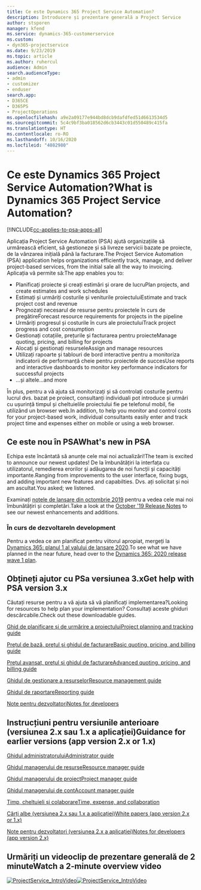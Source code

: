 ```yaml
---
title: Ce este Dynamics 365 Project Service Automation?
description: Introducere și prezentare generală a Project Service
author: stsporen
manager: kfend
ms.service: dynamics-365-customerservice
ms.custom:
- dyn365-projectservice
ms.date: 9/23/2019
ms.topic: article
ms.author: ruhercul
audience: Admin
search.audienceType:
- admin
- customizer
- enduser
search.app:
- D365CE
- D365PS
- ProjectOperations
ms.openlocfilehash: a9e2a09177e944bd8dcb9dafdfed51d6613534d5
ms.sourcegitcommit: 5c4c9bf3ba018562d6cb3443c01d550489c415fa
ms.translationtype: HT
ms.contentlocale: ro-RO
ms.lasthandoff: 10/16/2020
ms.locfileid: "4082980"
---
```

# <a name="what-is-dynamics-365-project-service-automation"></a><span data-ttu-id="247a5-103">Ce este Dynamics 365 Project Service Automation?</span><span class="sxs-lookup"><span data-stu-id="247a5-103">What is Dynamics 365 Project Service Automation?</span></span>

[!INCLUDE[cc-applies-to-psa-apps-all](../includes/cc-applies-to-psa-apps-all.md)]

<span data-ttu-id="247a5-104">Aplicația Project Service Automation (PSA) ajută organizațiile să urmărească eficient, să gestioneze și să livreze servicii bazate pe proiecte, de la vânzarea inițială până la facturare.</span><span class="sxs-lookup"><span data-stu-id="247a5-104">The Project Service Automation (PSA) application helps organizations efficiently track, manage, and deliver project-based services, from the initial sale all the way to invoicing.</span></span> <span data-ttu-id="247a5-105">Aplicația vă permite să:</span><span class="sxs-lookup"><span data-stu-id="247a5-105">The app enables you to:</span></span>

- <span data-ttu-id="247a5-106">Planificați proiecte și creați estimări și orare de lucru</span><span class="sxs-lookup"><span data-stu-id="247a5-106">Plan projects, and create estimates and work schedules</span></span>
- <span data-ttu-id="247a5-107">Estimați și urmăriți costurile și veniturile proiectului</span><span class="sxs-lookup"><span data-stu-id="247a5-107">Estimate and track project cost and revenue</span></span>
- <span data-ttu-id="247a5-108">Prognozați necesarul de resurse pentru proiectele în curs de pregătire</span><span class="sxs-lookup"><span data-stu-id="247a5-108">Forecast resource requirements for projects in the pipeline</span></span>
- <span data-ttu-id="247a5-109">Urmăriți progresul și costurile în curs ale proiectului</span><span class="sxs-lookup"><span data-stu-id="247a5-109">Track project progress and cost consumption</span></span>
- <span data-ttu-id="247a5-110">Gestionați cotațiile, prețurile și facturarea pentru proiecte</span><span class="sxs-lookup"><span data-stu-id="247a5-110">Manage quoting, pricing, and billing for projects</span></span>
- <span data-ttu-id="247a5-111">Alocați și gestionați resursele</span><span class="sxs-lookup"><span data-stu-id="247a5-111">Assign and manage resources</span></span>
- <span data-ttu-id="247a5-112">Utilizați rapoarte și tablouri de bord interactive pentru a monitoriza indicatorii de performanță cheie pentru proiectele de succes</span><span class="sxs-lookup"><span data-stu-id="247a5-112">Use reports and interactive dashboards to monitor key performance indicators for successful projects</span></span>
- <span data-ttu-id="247a5-113">...și altele</span><span class="sxs-lookup"><span data-stu-id="247a5-113">...and more</span></span>

<span data-ttu-id="247a5-114">În plus, pentru a vă ajuta să monitorizați și să controlați costurile pentru lucrul dvs. bazat pe proiect, consultanți individuali pot introduce și urmări cu ușurință timpul și cheltuielile proiectului fie pe telefonul mobil, fie utilizând un browser web.</span><span class="sxs-lookup"><span data-stu-id="247a5-114">In addition, to help you monitor and control costs for your project-based work, individual consultants easily enter and track project time and expenses either on mobile or using a web browser.</span></span>

## <a name="whats-new-in-psa"></a><span data-ttu-id="247a5-115">Ce este nou în PSA</span><span class="sxs-lookup"><span data-stu-id="247a5-115">What's new in PSA</span></span>
<span data-ttu-id="247a5-116">Echipa este încântată să anunțe cele mai noi actualizări!</span><span class="sxs-lookup"><span data-stu-id="247a5-116">The team is excited to announce our newest updates!</span></span> <span data-ttu-id="247a5-117">De la îmbunătățiri la interfața cu utilizatorul, remedierea erorilor și adăugarea de noi funcții și capacități importante.</span><span class="sxs-lookup"><span data-stu-id="247a5-117">Ranging from improvements to the user interface, fixing bugs, and adding important new features and capabilties.</span></span> <span data-ttu-id="247a5-118">Dvs. ați solicitat și noi am ascultat.</span><span class="sxs-lookup"><span data-stu-id="247a5-118">You asked; we listened.</span></span>

<span data-ttu-id="247a5-119">Examinați [notele de lansare din octombrie 2019](https://docs.microsoft.com/dynamics365-release-plan/2019wave2/index) pentru a vedea cele mai noi îmbunătățiri și completări.</span><span class="sxs-lookup"><span data-stu-id="247a5-119">Take a look at the [October '19 Release Notes](https://docs.microsoft.com/dynamics365-release-plan/2019wave2/index) to see our newest enhancements and additions.</span></span>

### <a name="in-development"></a><span data-ttu-id="247a5-120">În curs de dezvoltare</span><span class="sxs-lookup"><span data-stu-id="247a5-120">In development</span></span>
<span data-ttu-id="247a5-121">Pentru a vedea ce am planificat pentru viitorul apropiat, mergeți la [Dynamics 365: planul 1 al valului de lansare 2020](https://docs.microsoft.com/dynamics365-release-plan/2020wave1/index).</span><span class="sxs-lookup"><span data-stu-id="247a5-121">To see what we have planned in the near future, head over to the [Dynamics 365: 2020 release wave 1 plan](https://docs.microsoft.com/dynamics365-release-plan/2020wave1/index).</span></span>

## <a name="get-help-with-psa-version-3x"></a><span data-ttu-id="247a5-122">Obțineți ajutor cu PSa versiunea 3.x</span><span class="sxs-lookup"><span data-stu-id="247a5-122">Get help with PSA version 3.x</span></span>
<span data-ttu-id="247a5-123">Căutați resurse pentru a vă ajuta să vă planificați implementarea?</span><span class="sxs-lookup"><span data-stu-id="247a5-123">Looking for resources to help plan your implementation?</span></span> <span data-ttu-id="247a5-124">Consultați aceste ghiduri descărcabile.</span><span class="sxs-lookup"><span data-stu-id="247a5-124">Check out these downloadable guides.</span></span>

 [<span data-ttu-id="247a5-125">Ghid de planificare și de urmărire a proiectului</span><span class="sxs-lookup"><span data-stu-id="247a5-125">Project planning and tracking guide</span></span>](../psa/implementation-guides/project-planning-tracking.md)

 [<span data-ttu-id="247a5-126">Prețul de bază, prețul și ghidul de facturare</span><span class="sxs-lookup"><span data-stu-id="247a5-126">Basic quoting, pricing, and billing guide</span></span>](../psa/implementation-guides/begin-quoting-pricing-billing.md)

 [<span data-ttu-id="247a5-127">Prețul avansat, prețul și ghidul de facturare</span><span class="sxs-lookup"><span data-stu-id="247a5-127">Advanced quoting, pricing, and billing guide</span></span>](../psa/implementation-guides/adv-quoting-pricing-billing.md)

 [<span data-ttu-id="247a5-128">Ghidul de gestionare a resurselor</span><span class="sxs-lookup"><span data-stu-id="247a5-128">Resource management guide</span></span>](../psa/implementation-guides/resource-management-guide.md)

 [<span data-ttu-id="247a5-129">Ghidul de raportare</span><span class="sxs-lookup"><span data-stu-id="247a5-129">Reporting guide</span></span>](../psa/implementation-guides/reporting-guide.md)

 [<span data-ttu-id="247a5-130">Note pentru dezvoltatori</span><span class="sxs-lookup"><span data-stu-id="247a5-130">Notes for developers</span></span>](../psa/developer-guides/overview-dev-notes-v3.x.md)

## <a name="guidance-for-earlier-versions-app-version-2x-or-1x"></a><span data-ttu-id="247a5-131">Instrucțiuni pentru versiunile anterioare (versiunea 2.x sau 1.x a aplicației)</span><span class="sxs-lookup"><span data-stu-id="247a5-131">Guidance for earlier versions (app version 2.x or 1.x)</span></span>
 [<span data-ttu-id="247a5-132">Ghidul administratorului</span><span class="sxs-lookup"><span data-stu-id="247a5-132">Administrator guide</span></span>](../psa/admin-guide.md)

 [<span data-ttu-id="247a5-133">Ghidul managerului de resurse</span><span class="sxs-lookup"><span data-stu-id="247a5-133">Resource manager guide</span></span>](../psa/resource-manager-guide.md)

 [<span data-ttu-id="247a5-134">Ghidul managerului de proiect</span><span class="sxs-lookup"><span data-stu-id="247a5-134">Project manager guide</span></span>](../psa/project-manager-guide.md)

 [<span data-ttu-id="247a5-135">Ghidul managerului de cont</span><span class="sxs-lookup"><span data-stu-id="247a5-135">Account manager guide</span></span>](../psa/account-manager-guide.md)

 [<span data-ttu-id="247a5-136">Timp, cheltuieli și colaborare</span><span class="sxs-lookup"><span data-stu-id="247a5-136">Time, expense, and collaboration</span></span>](../psa/time-expense-collaboration-guide.md)

 [<span data-ttu-id="247a5-137">Cărți albe (versiunea 2.x sau 1.x a aplicației)</span><span class="sxs-lookup"><span data-stu-id="247a5-137">White papers (app version 2.x or 1.x)</span></span>](../psa/white-papers.md)

 [<span data-ttu-id="247a5-138">Note pentru dezvoltatori (versiunea 2.x a aplicației)</span><span class="sxs-lookup"><span data-stu-id="247a5-138">Notes for developers (app version 2.x)</span></span>](../psa/developer-guides/add-custom-qoi-forms-v2.x.md)

 ## <a name="watch-a-2-minute-overview-video"></a><span data-ttu-id="247a5-139">Urmăriți un videoclip de prezentare generală de 2 minute</span><span class="sxs-lookup"><span data-stu-id="247a5-139">Watch a 2-minute overview video</span></span>
 <a name="heroArea"></a> <span data-ttu-id="247a5-140">[![ProjectService_IntroVideo](../psa/media/project-service-intro-video.png "ProjectService_IntroVideo")](https://go.microsoft.com/fwlink/p/?LinkId=799457)</span><span class="sxs-lookup"><span data-stu-id="247a5-140">[![ProjectService_IntroVideo](../psa/media/project-service-intro-video.png "ProjectService_IntroVideo")](https://go.microsoft.com/fwlink/p/?LinkId=799457)</span></span>


